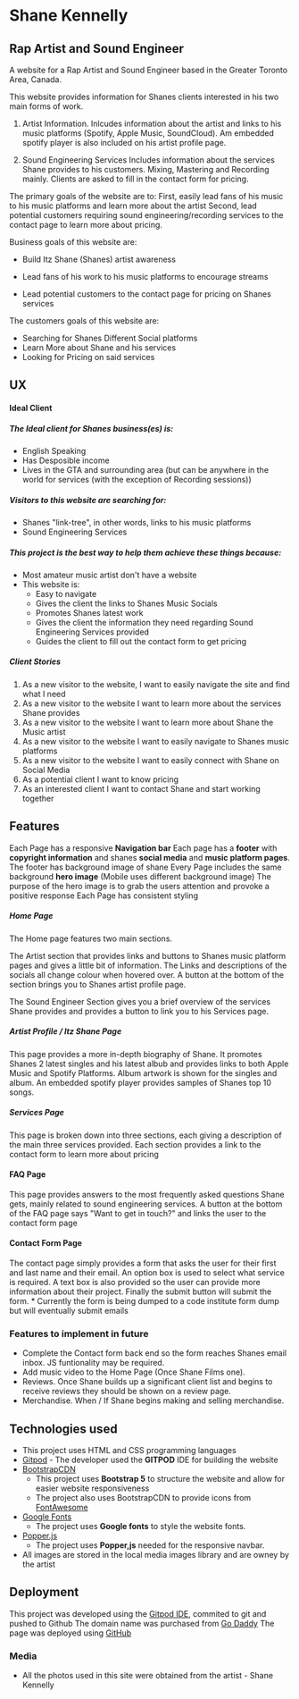 # Shane Kennelly

## Rap Artist and Sound Engineer

A website for a Rap Artist and Sound Engineer based in the Greater Toronto Area, Canada.

This website provides information for Shanes clients interested in his two main forms of work.
1. Artist Information.
Inlcudes information about the artist and links to his music platforms (Spotify, Apple Music, SoundCloud). Am embedded spotify player is also included on his artist profile page.

2. Sound Engineering Services
Includes information about the services Shane provides to his customers. Mixing, Mastering and Recording mainly.
Clients are asked to fill in the contact form for pricing.


The primary goals of the website are to: 
First, easily lead fans of his music to his music platforms and learn more about the artist
Second, lead potential customers requiring sound engineering/recording services to the contact page to learn more about pricing.

Business goals of this website are:
* Build Itz Shane (Shanes) artist awareness
* Lead fans of his work to his music platforms to encourage streams

* Lead potential customers to the contact page for pricing on Shanes services

The customers goals of this website are:
* Searching for Shanes Different Social platforms
* Learn More about Shane and his services
* Looking for Pricing on said services

## UX 

#### Ideal Client

##### The Ideal client for Shanes business(es) is:
* English Speaking
* Has Desposible income
* Lives in the GTA and surrounding area (but can be anywhere in the world for services (with the exception of Recording sessions))

##### Visitors to this website are searching for:
* Shanes "link-tree", in other words, links to his music platforms
* Sound Engineering Services

##### This project is the best way to help them achieve these things because:
* Most amateur music artist don't have a website
* This website is:
    * Easy to navigate
    * Gives the client the links to Shanes Music Socials
    * Promotes Shanes latest work
    * Gives the client the information they need regarding Sound Engineering Services provided
    * Guides the client to fill out the contact form to get pricing


##### Client Stories
1. As a new visitor to the website, I want to easily navigate the site and find what I need
2. As a new visitor to the website I want to learn more about the services Shane provides
3. As a new visitor to the website I want to learn more about Shane the Music artist
4. As a new visitor to the website I want to easily navigate to Shanes music platforms
5. As a new visitor to the website I want to easily connect with Shane on Social Media
6. As a potential client I want to know pricing
7. As an interested client I want to contact Shane and start working together


## Features

Each Page has a responsive **Navigation bar**
Each page has a **footer** with **copyright information** and  shanes **social media** and **music platform pages**. The footer has background image of shane
Every Page includes the same background **hero image** (Mobile uses different background image)
The purpose of the hero image is to grab the users attention and provoke a positive response
Each Page has consistent styling


##### Home Page
The Home page features two main sections. 

The Artist section that provides links and buttons to Shanes music platform pages and gives a little bit of information. 
The Links and descriptions of the socials all change colour when hovered over.
A button at the bottom of the section brings you to Shanes artist profile page.

The Sound Engineer Section gives you a brief overview of the services Shane provides and provides a button to link you to his Services page.


##### Artist Profile / Itz Shane Page
This page provides a more in-depth biography of Shane.
It promotes Shanes 2 latest singles and his latest albub and provides links to both Apple Music and Spotify Platforms.
Album artwork is shown for the singles and album.
An embedded spotify player provides samples of Shanes top 10 songs.


##### Services Page
This page is broken down into three sections, each giving a description of the main three services provided.
Each section provides a link to the contact form to learn more about pricing


#### FAQ Page
This page provides answers to the most frequently asked questions Shane gets, mainly related to sound engineering services.
A button at the bottom of the FAQ page says "Want to get in touch?" and links the user to the contact form page

#### Contact Form Page
The contact page simply provides a form that asks the user for their first and last name and their email.
An option box is used to select what service is required. 
A text box is also provided so the user can provide more information about their project.
Finally the submit button will submit the form.
    * Currently the form is being dumped to a code institute form dump but will eventually submit emails



### Features to implement in future
* Complete the Contact form back end so the form reaches Shanes email inbox. JS funtionality may be required.
* Add music video to the Home Page (Once Shane Films one).
* Reviews. Once Shane builds up a significant client list and begins to receive reviews they should be shown on a review page.
* Merchandise. When / If Shane begins making and selling merchandise.


## Technologies used

- This project uses HTML and CSS programming languages
- [Gitpod](https://gitpod.io/) - The developer used the **GITPOD** IDE for building the website
- [BootstrapCDN](https://www.bootstrapcdn.com/)
    - This project uses **Bootstrap 5** to structure the website and allow for easier website responsiveness
    - The project also uses BootstrapCDN to provide icons from [FontAwesome](https://www.bootstrapcdn.com/fontawesome/)
- [Google Fonts](https://fonts.google.com/)
    - The project uses **Google fonts** to style the website fonts.
- [Popper.js](https://popper.js.org/)
    - The project uses **Popper,js** needed for the responsive navbar.
- All images are stored in the local media images library and are owney by the artist


## Deployment 
This project was developed using the [Gitpod IDE](https://gitpod.io/), commited to git and pushed to Github
The domain name was purchased from [Go Daddy](https://ca.godaddy.com/)
The page was deployed using [GitHub](https://github.com/)


### Media 
- All the photos used in this site were obtained from the artist - Shane Kennelly





